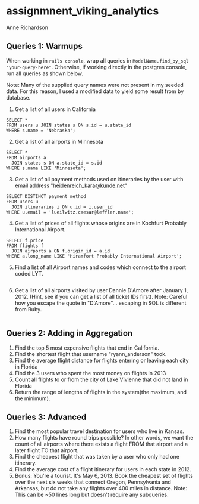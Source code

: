 # assignmnent_viking_analytics

Anne Richardson

## Queries 1: Warmups

When working in `rails console`, wrap all queries in `ModelName.find_by_sql "your-query-here"`. Otherwise, if working directly in the postgres console, run all queries as shown below.

Note: Many of the supplied query names were not present in my seeded data. For this reason, I used a modified data to yield some result from by database.

1. Get a list of all users in California
```
SELECT *
FROM users u JOIN states s ON s.id = u.state_id
WHERE s.name = 'Nebraska';
```
2. Get a list of all airports in Minnesota
```
SELECT *
FROM airports a
  JOIN states s ON a.state_id = s.id
WHERE s.name LIKE 'Minnesota';
```
3. Get a list of all payment methods used on itineraries by the user with email address "heidenreich_kara@kunde.net"
```
SELECT DISTINCT payment_method
FROM users u
  JOIN itineraries i ON u.id = i.user_id
WHERE u.email = 'lueilwitz.caesar@leffler.name';
```
4. Get a list of prices of all flights whose origins are in Kochfurt Probably International Airport.
```
SELECT f.price
FROM flights f
  JOIN airports a ON f.origin_id = a.id
WHERE a.long_name LIKE 'Hiramfort Probably International Airport';
```
5. Find a list of all Airport names and codes which connect to the airport coded LYT.
```
```
6. Get a list of all airports visited by user Dannie D'Amore after January 1, 2012. (Hint, see if you can get a list of all ticket IDs first). Note: Careful how you escape the quote in "D'Amore"... escaping in SQL is different from Ruby.
```
```

## Queries 2: Adding in Aggregation

1. Find the top 5 most expensive flights that end in California.
2. Find the shortest flight that username "ryann_anderson" took.
3. Find the average flight distance for flights entering or leaving each city in Florida
4. Find the 3 users who spent the most money on flights in 2013
5. Count all flights to or from the city of Lake Vivienne that did not land in Florida
6. Return the range of lengths of flights in the system(the maximum, and the minimum).

## Queries 3: Advanced

1. Find the most popular travel destination for users who live in Kansas.
2. How many flights have round trips possible? In other words, we want the count of all airports where there exists a flight FROM that airport and a later flight TO that airport.
3. Find the cheapest flight that was taken by a user who only had one itinerary.
4. Find the average cost of a flight itinerary for users in each state in 2012.
5. Bonus: You're a tourist. It's May 6, 2013. Book the cheapest set of flights over the next six weeks that connect Oregon, Pennsylvania and Arkansas, but do not take any flights over 400 miles in distance. Note: This can be ~50 lines long but doesn't require any subqueries.
